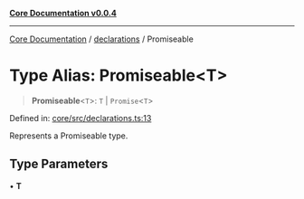[**Core Documentation v0.0.4**](../../README.md)

***

[Core Documentation](../../modules.md) / [declarations](../README.md) / Promiseable

# Type Alias: Promiseable\<T\>

> **Promiseable**\<`T`\>: `T` \| `Promise`\<`T`\>

Defined in: [core/src/declarations.ts:13](https://github.com/stonemjs/core/blob/4b1b931e44a5db2600109fa7ae2a8b532ed77730/src/declarations.ts#L13)

Represents a Promiseable type.

## Type Parameters

• **T**
